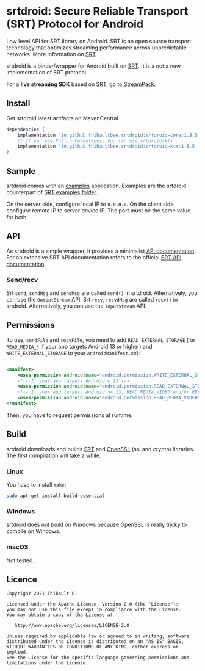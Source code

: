 # srtdroid: Secure Reliable Transport (SRT) Protocol for Android

Low level API for SRT library on Android. SRT is an open source transport technology that optimizes
streaming performance across unpredictable networks. More information
on [SRT](https://github.com/Haivision/srt).

srtdroid is a binder/wrapper for Android built on [SRT](https://github.com/Haivision/srt). It is a
not a new implementation of SRT protocol.

For a **live streaming SDK** based on [SRT](https://github.com/Haivision/srt), go
to [StreamPack](https://github.com/ThibaultBee/StreamPack).

## Install

Get srtdroid latest artifacts on MavenCentral.

```gradle
dependencies {
    implementation 'io.github.thibaultbee.srtdroid:srtdroid-core:1.8.5'
    // If you use Kotlin Coroutines, you can use srtdroid-ktx
    implementation 'io.github.thibaultbee.srtdroid:srtdroid-ktx:1.8.5'
}
```

## Sample

srtdroid comes with an [examples](https://github.com/ThibaultBee/srtdroid/tree/master/examples)
application. Examples are the srtdroid counterpart
of [SRT examples folder](https://github.com/Haivision/srt/tree/master/examples).

On the server side, configure local IP to `0.0.0.0`. On the client side, configure remote IP to
server device IP. The port must be the same value for both.

## API

As srtdroid is a simple wrapper, it provides a
minimalist [API documentation](https://thibaultbee.github.io/srtdroid/dokka/lib). For an extensive
SRT API documentation refers to the
official [SRT API documentation](https://github.com/Haivision/srt/blob/master/docs/API.md).

### Send/recv

Srt `send`, `sendMsg` and `sendMsg` are called `send()` in srtdroid. Alternatively, you can use
the `OutputStream` API. Srt `recv`, `recvdMsg` are called `recv()` in srtdroid. Alternatively, you
can use the `InputStream` API.

## Permissions

To use, `sendFile` and `recvFile`, you need to add `READ_EXTERNAL_STORAGE` (
or [
`READ_MEDIA_*`](https://developer.android.com/about/versions/13/behavior-changes-13#granular-media-permissions)
if your app targets Android 13 or higher)
and `WRITE_EXTERNAL_STORAGE` to your `AndroidManifest.xml`:

```xml

<manifest>
    <uses-permission android:name="android.permission.WRITE_EXTERNAL_STORAGE" />
    <!-- If your app targets Android < 13 -->
    <uses-permission android:name="android.permission.READ_EXTERNAL_STORAGE" />
    <!-- If your app targets Android >= 13, READ_MEDIA_VIDEO and/or READ_MEDIA_IMAGES and/or READ_MEDIA_AUDIO -->
    <uses-permission android:name="android.permission.READ_MEDIA_VIDEO" />
</manifest>
```

Then, you have to request permissions at runtime.

## Build

srtdroid downloads and builds [SRT](https://github.com/Haivision/srt)
and [OpenSSL](https://www.openssl.org) (ssl and crypto) libraries. The first compilation will take a
while.

### Linux

You have to install `make`:

```bash
sudo apt-get install build-essential
```

### Windows

srtdroid does not build on Windows because OpenSSL is really tricky to compile on Windows.

### macOS

Not tested.

## Licence

    Copyright 2021 Thibault B.

    Licensed under the Apache License, Version 2.0 (the "License");
    you may not use this file except in compliance with the License.
    You may obtain a copy of the License at

       http://www.apache.org/licenses/LICENSE-2.0

    Unless required by applicable law or agreed to in writing, software
    distributed under the License is distributed on an "AS IS" BASIS,
    WITHOUT WARRANTIES OR CONDITIONS OF ANY KIND, either express or implied.
    See the License for the specific language governing permissions and
    limitations under the License.

